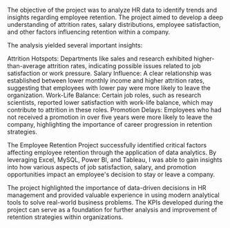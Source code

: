 The objective of the project was to analyze HR data to identify trends and insights regarding employee retention. The project aimed to develop a deep understanding of attrition rates, salary distributions, employee satisfaction, and other factors influencing retention within a company.

The analysis yielded several important insights:

Attrition Hotspots: Departments like sales and research exhibited higher-than-average attrition rates, indicating possible issues related to job satisfaction or work pressure.
Salary Influence: A clear relationship was established between lower monthly income and higher attrition rates, suggesting that employees with lower pay were more likely to leave the organization.
Work-Life Balance: Certain job roles, such as research scientists, reported lower satisfaction with work-life balance, which may contribute to attrition in these roles.
Promotion Delays: Employees who had not received a promotion in over five years were more likely to leave the company, highlighting the importance of career progression in retention strategies.


The Employee Retention Project successfully identified critical factors affecting employee retention through the application of data analytics. By leveraging Excel, MySQL, Power BI, and Tableau, I was able to gain insights into how various aspects of job satisfaction, salary, and promotion opportunities impact an employee's decision to stay or leave a company.

The project highlighted the importance of data-driven decisions in HR management and provided valuable experience in using modern analytical tools to solve real-world business problems. The KPIs developed during the project can serve as a foundation for further analysis and improvement of retention strategies within organizations.






